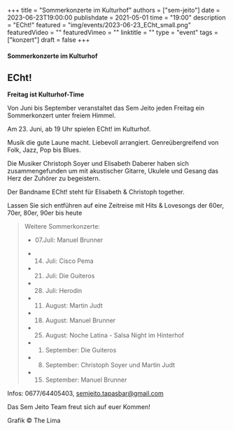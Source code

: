 +++
title = "Sommerkonzerte im Kulturhof"
authors = ["sem-jeito"]
date = 2023-06-23T19:00:00
publishdate = 2021-05-01
time = "19:00"
description = "ECht!"
featured = "img/events/2023-06-23_ECht_small.png"
featuredVideo = ""
featuredVimeo = ""
linktitle = ""
type = "event"
tags = ["konzert"]
draft = false
+++


#### Sommerkonzerte im Kulturhof
## ECht!

**Freitag ist Kulturhof-Time**

Von Juni bis September veranstaltet das Sem Jeito jeden Freitag ein Sommerkonzert unter freiem Himmel.

Am 23. Juni, ab 19 Uhr spielen ECht! im Kulturhof.

Musik die gute Laune macht. Liebevoll arrangiert. Genreübergreifend von Folk, Jazz, Pop bis Blues.

Die Musiker Christoph Soyer und Elisabeth Daberer haben sich zusammengefunden um mit akustischer Gitarre, Ukulele und Gesang das Herz der Zuhörer zu begeistern.

Der Bandname ECht! steht für Elisabeth & Christoph together.    

Lassen Sie sich entführen auf eine Zeitreise mit Hits & Lovesongs der 60er, 70er, 80er, 90er bis heute


>Weitere Sommerkonzerte:
>
>- 07.Juli: Manuel Brunner
> 
>- 14. Juli: Cisco Pema
> 
>- 21. Juli: Die Guiteros
>
>- 28. Juli: Herodin
>
>- 11. August: Martin Judt
>
>- 18. August: Manuel Brunner
>
>- 25. August: Noche Latina - Salsa Night im Hinterhof
>
>- 01. September: Die Guiteros
>
>- 08. September: Christoph Soyer und Martin Judt
>
>- 15. September: Manuel Brunner


Infos: 0677/64405403, semjeito.tapasbar@gmail.com

Das Sem Jeito Team freut sich auf euer Kommen!

Grafik © The Lima

